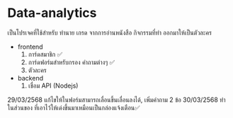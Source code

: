 # Data-analytics

เป็นโปรเจคที่ใช้สำหรับ ทำนาย เกรด จากการอ่านหนังสือ กิจกรรมที่ทำ ออกมาให้เป็นตัวละคร 
  - frontend
      1. การ์ดสมาชิก ✅
      2. การ์ดฟอร์มสำหรับกรอง คำถามต่างๆ ✅
      3. ตัวละคร
  - backend
      1. เชื่อม API (Nodejs)


29/03/2568  แก้ไขให้ในฟอร์มสามารถเลื่อนขึ้นเลื่อนลงได้, เพิ่มคำถาม 2 ข้อ
30/03/2568  ทำในส่วนของ ที่เอาไว้ให้เด่งขึ้นมาเหมือนเป็นกล่องแจ้งเตือน✅
